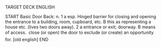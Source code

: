 TARGET DECK
ENGLISH

START
Basic
Door
Back: n. 1 a esp. Hinged barrier for closing and opening the entrance to a building, room, cupboard, etc. B this as representing a house etc. (lives two doors away). 2 a entrance or exit; doorway. B means of access.  close (or open) the door to exclude (or create) an opportunity for. [old english]
END
